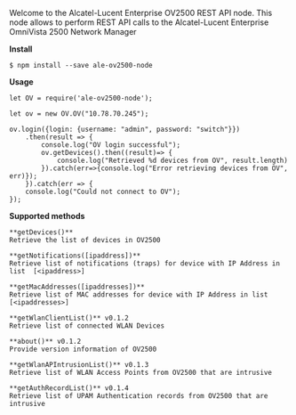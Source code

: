 
Welcome to the Alcatel-Lucent Enterprise OV2500 REST API node.
This node allows to perform REST API calls to the Alcatel-Lucent Enterprise OmniVista 2500 Network Manager

**Install**

`$ npm install --save ale-ov2500-node`

**Usage**

 

```
let OV = require('ale-ov2500-node');

let ov = new OV.OV("10.78.70.245");

ov.login({login: {username: "admin", password: "switch"}})
    .then(result => {
        console.log("OV login successful");
        ov.getDevices().then((result)=> {
            console.log("Retrieved %d devices from OV", result.length)
        }).catch(err=>{console.log("Error retrieving devices from OV", err)});
    }).catch(err => {
    console.log("Could not connect to OV");
});

```

**Supported methods**

```
**getDevices()**
Retrieve the list of devices in OV2500
```
```
**getNotifications([ipaddress])**
Retrieve list of notifications (traps) for device with IP Address in list  [<ipaddress>]
```
```
**getMacAddresses([ipaddresses])**
Retrieve list of MAC addresses for device with IP Address in list [<ipaddresses>]
```
```
**getWlanClientList()** v0.1.2
Retrieve list of connected WLAN Devices
```
```
**about()** v0.1.2
Provide version information of OV2500
```
```
**getWlanAPIntrusionList()** v0.1.3
Retrieve list of WLAN Access Points from OV2500 that are intrusive
```
```
**getAuthRecordList()** v0.1.4
Retrieve list of UPAM Authentication records from OV2500 that are intrusive
```
